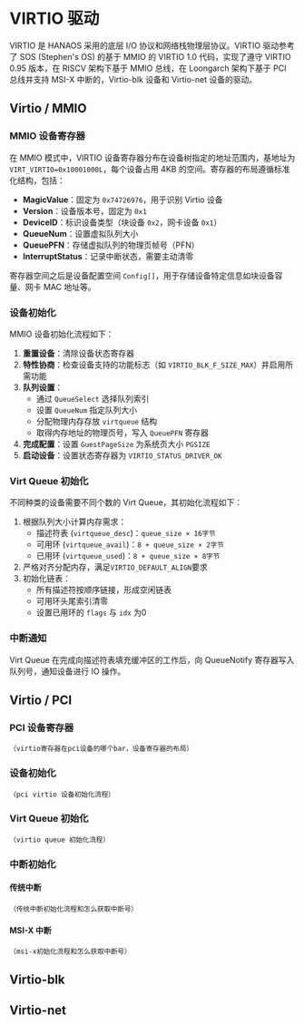 # VIRTIO 驱动

VIRTIO 是 HANAOS 采用的底层 I/O 协议和网络栈物理层协议。VIRTIO 驱动参考了 SOS (Stephen's OS) 的基于 MMIO 的 VIRTIO 1.0 代码，实现了遵守 VIRTIO 0.95 版本，在 RISCV 架构下基于 MMIO 总线，在 Loongarch 架构下基于 PCI 总线并支持 MSI-X 中断的，Virtio-blk 设备和 Virtio-net 设备的驱动。

## Virtio / MMIO

### MMIO 设备寄存器

在 MMIO 模式中，VIRTIO 设备寄存器分布在设备树指定的地址范围内，基地址为`VIRT_VIRTIO=0x10001000L`，每个设备占用 4KB 的空间。寄存器的布局遵循标准化结构，包括：

- **MagicValue**：固定为 `0x74726976`，用于识别 Virtio 设备
- **Version**：设备版本号，固定为 `0x1`
- **DeviceID**：标识设备类型（块设备 `0x2`，网卡设备 `0x1`）
- **QueueNum**：设置虚拟队列大小
- **QueuePFN**：存储虚拟队列的物理页帧号（PFN）
- **InterruptStatus**：记录中断状态，需要主动清零

寄存器空间之后是设备配置空间 `Config[]`，用于存储设备特定信息如块设备容量、网卡 MAC 地址等。

### 设备初始化

MMIO 设备初始化流程如下：

1. **重置设备**：清除设备状态寄存器
2. **特性协商**：检查设备支持的功能标志（如 `VIRTIO_BLK_F_SIZE_MAX`）并启用所需功能
3. **队列设置**：
   - 通过 `QueueSelect` 选择队列索引
   - 设置 `QueueNum` 指定队列大小
   - 分配物理内存存放 `virtqueue` 结构
   - 取得内存地址的物理页号，写入 `QueuePFN` 寄存器
4. **完成配置**：设置 `GuestPageSize` 为系统页大小 `PGSIZE`
5. **启动设备**：设置状态寄存器为 `VIRTIO_STATUS_DRIVER_OK`

### Virt Queue 初始化

不同种类的设备需要不同个数的 Virt Queue，其初始化流程如下：

1. 根据队列大小计算内存需求：
   - 描述符表 (`virtqueue_desc`)：`queue_size × 16字节`
   - 可用环 (`virtqueue_avail`)：`8 + queue_size × 2字节`
   - 已用环 (`virtqueue_used`)：`8 + queue_size × 8字节`
2. 严格对齐分配内存，满足`VIRTIO_DEFAULT_ALIGN`要求
3. 初始化链表：
   - 所有描述符按顺序链接，形成空闲链表
   - 可用环头尾索引清零
   - 设置已用环的 `flags` 与 `idx` 为0

### 中断通知

Virt Queue 在完成向描述符表填充缓冲区的工作后，向 QueueNotify 寄存器写入队列号，通知设备进行 IO 操作。

## Virtio / PCI

### PCI 设备寄存器

    （virtio寄存器在pci设备的哪个bar，设备寄存器的布局）

### 设备初始化

    （pci virtio 设备初始化流程）

### Virt Queue 初始化

    （virtio queue 初始化流程）

### 中断初始化

#### 传统中断

    （传统中断初始化流程和怎么获取中断号）

#### MSI-X 中断

    （msi-x初始化流程和怎么获取中断号）

## Virtio-blk



## Virtio-net

